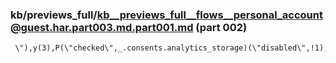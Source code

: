 ### kb/previews_full/kb__previews_full__flows__personal_account@guest.har.part003.md.part001.md (part 002)

```md
 \"),y(3),P(\"checked\",_.consents.analytics_storage)(\"disabled\",!1),y(),W(\"data-
```

```
